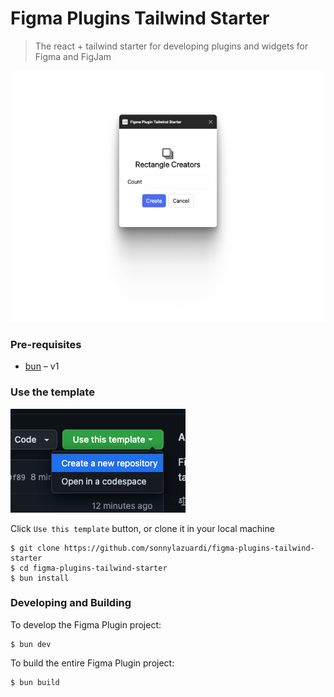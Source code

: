 # Figma Plugins Tailwind Starter

> The react + tailwind starter for developing plugins and widgets for Figma and FigJam

![demo](demo.png)

### Pre-requisites

- [bun](https://bun.sh/) – v1

### Use the template

![template](usethistemplate.png)

Click `Use this template` button, or clone it in your local machine

```
$ git clone https://github.com/sonnylazuardi/figma-plugins-tailwind-starter
$ cd figma-plugins-tailwind-starter
$ bun install
```

### Developing and Building

To develop the Figma Plugin project:

```
$ bun dev
```

To build the entire Figma Plugin project:

```
$ bun build
```
